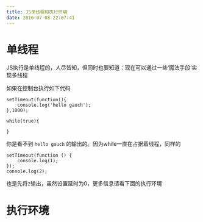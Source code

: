 ```yaml
---
title: JS单线程和执行环境    
date: 2016-07-08 22:07:41
---
```


# 单线程
JS执行是单线程的，人尽皆知，但同时也要知道：现在可以通过一些‘魔法手段’实现多线程  
    
如果在控制台执行如下代码
```
setTimeout(function(){ 
    console.log('hello gauch');
},1000);

while(true){

}
```
你是看不到 `hello gauch` 的输出的。因为while一直在占据着线程，同样的    
```
setTimeout(function () {
    console.log(1);
});
console.log(2);
```
也是先将`2`输出，虽然设置延时为0，更多信息请看下面的执行环境    

# 执行环境  

